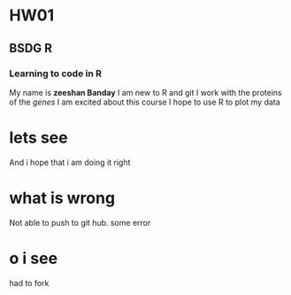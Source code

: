 # HW01
## BSDG R
### Learning to code in R 
My name is **zeeshan Banday**
I am new to R and git
I work with the proteins of the *genes*
I am excited about this course
I hope to use R to plot my data
# lets see
And i hope that i am doing it right
# what is wrong
 Not able to push to git hub. some error
# o i see
had to fork

